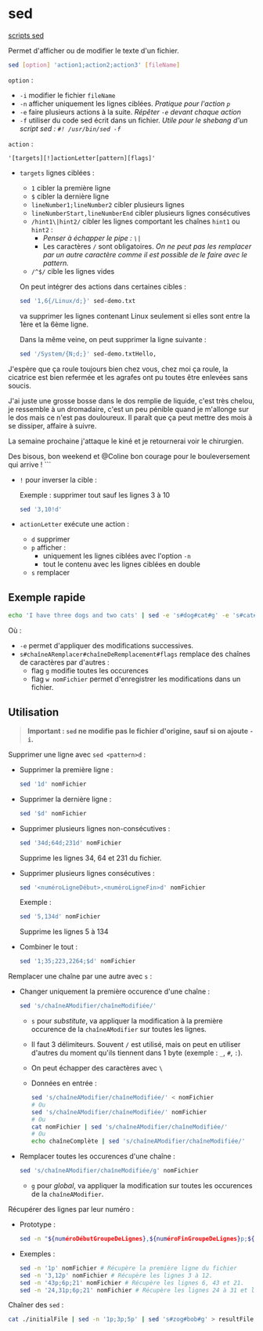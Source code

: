 # sed

[scripts sed](http://sed.sourceforge.net/#scripts)

Permet d'afficher ou de modifier le texte d'un fichier.

```bash
sed [option] 'action1;action2;action3' [fileName]
```

`option` :
- `-i` modifier le fichier `fileName`
- `-n` afficher uniquement les lignes ciblées. *Pratique pour l'action `p`*
- `-e` faire plusieurs actions à la suite. *Répêter `-e` devant chaque action*
- `-f` utiliser du code sed écrit dans un fichier. *Utile pour le shebang d'un script sed : `#! /usr/bin/sed -f`*

`action` :

`'[targets][!]actionLetter[pattern][flags]'`

- `targets` lignes ciblées :
    - `1` cibler la première ligne
    - `$` cibler la dernière ligne
    - `lineNumber1;lineNumber2` cibler plusieurs lignes
    - `lineNumberStart,lineNumberEnd` cibler plusieurs lignes consécutives
    - `/hint1\|hint2/` cibler les lignes comportant les chaînes `hint1` ou `hint2` :
        - *Penser à échapper le pipe : `\|`*
        - Les caractères `/` sont obligatoires. *On ne peut pas les remplacer par un autre caractère comme il est possible de le faire avec le pattern.*
    - `/^$/` cible les lignes vides

    On peut intégrer des actions dans certaines cibles :

    ```bash
    sed '1,6{/Linux/d;}' sed-demo.txt
    ```

    va supprimer les lignes contenant Linux seulement si elles sont entre la 1ère et la 6ème ligne.

    Dans la même veine, on peut supprimer la ligne suivante :

    ```bash
    sed '/System/{N;d;}' sed-demo.txtHello,

J'espère que ça roule toujours bien chez vous, chez moi ça roule, la cicatrice est bien refermée et les agrafes ont pu toutes être enlevées sans soucis.

J'ai juste une grosse bosse dans le dos remplie de liquide, c'est très chelou, je ressemble à un dromadaire, c'est un peu pénible quand je m'allonge sur le dos mais ce n'est pas douloureux. Il paraît que ça peut mettre des mois à se dissiper, affaire à suivre.

La semaine prochaine j'attaque le kiné et je retournerai voir le chirurgien.

Des bisous, bon weekend et @Coline bon courage pour le bouleversement qui arrive !
    ```

- `!` pour inverser la cible :
    
    Exemple : supprimer tout sauf les lignes 3 à 10

    ```bash
    sed '3,10!d'
    ```

- `actionLetter` exécute une action :
    - `d` supprimer
    - `p` afficher :
        - uniquement les lignes ciblées avec l'option `-n`
        - tout le contenu avec les lignes ciblées en double
    - `s` remplacer

## Exemple rapide

```bash
echo 'I have three dogs and two cats' | sed -e 's#dog#cat#g' -e 's#cat#elephant#gw nomFichier'
```

Où :
- `-e` permet d'appliquer des modifications successives.
- `s#chaîneARemplacer#chaîneDeRemplacement#flags` remplace des chaînes de caractères par d'autres :
    - flag `g` modifie toutes les occurences
    - flag `w nomFichier` permet d'enregistrer les modifications dans un fichier.

## Utilisation

> **Important : `sed` ne modifie pas le fichier d'origine, sauf si on ajoute `-i`.**

Supprimer une ligne avec `sed <pattern>d` :

- Supprimer la première ligne :
    
    ```bash
    sed '1d' nomFichier
    ```

- Supprimer la dernière ligne :

    ```bash
    sed '$d' nomFichier
    ```

- Supprimer plusieurs lignes non-consécutives :
    
    ```bash
    sed '34d;64d;231d' nomFichier
    ```

    Supprime les lignes 34, 64 et 231 du fichier.

- Supprimer plusieurs lignes consécutives :

    ```bash
    sed '<numéroLigneDébut>,<numéroLigneFin>d' nomFichier
    ```

    Exemple :

    ```bash
    sed '5,134d' nomFichier
    ```

    Supprime les lignes 5 à 134

- Combiner le tout :

    ```bash
    sed '1;35;223,2264;$d' nomFichier
    ```


Remplacer une chaîne par une autre avec `s` :
    
- Changer uniquement la première occurence d'une chaîne :

    ```bash
    sed 's/chaîneAModifier/chaîneModifiée/'
    ```
    
    - `s` pour *substitute*, va appliquer la modification à la première occurence de la `chaîneAModifier` sur toutes les lignes.
    - Il faut 3 délimiteurs. Souvent `/` est utilisé, mais on peut en utiliser d'autres du moment qu'ils tiennent dans 1 byte (exemple : `_`, `#`, `:`).
    - On peut échapper des caractères avec `\`
    - Données en entrée :

        ```bash
        sed 's/chaîneAModifier/chaîneModifiée/' < nomFichier
        # Ou
        sed 's/chaîneAModifier/chaîneModifiée/' nomFichier
        # Ou
        cat nomFichier | sed 's/chaîneAModifier/chaîneModifiée/'
        # Ou
        echo chaîneComplète | sed 's/chaîneAModifier/chaîneModifiée/'
        ```
    
- Remplacer toutes les occurences d'une chaîne :

    ```bash
    sed 's/chaîneAModifier/chaîneModifiée/g' nomFichier
    ```

    - `g` pour *global*, va appliquer la modification sur toutes les occurences de la `chaîneAModifier`.

Récupérer des lignes par leur numéro :

- Prototype :
    ```bash
    sed -n "${numéroDébutGroupeDeLignes},${numéroFinGroupeDeLignes}p;${numéroLigne1}p;${numéroLigne2}p" nomFichier
    ```
    
- Exemples :
    ```bash
    sed -n '1p' nomFichier # Récupère la première ligne du fichier
    sed -n '3,12p' nomFichier # Récupère les lignes 3 à 12.
    sed -n '43p;6p;21' nomFichier # Récupère les lignes 6, 43 et 21.
    sed -n '24,31p;6p;21' nomFichier # Récupère les lignes 24 à 31 et les lignes 6 et 21.
    ```

Chaîner des `sed` :

```bash
cat ./initialFile | sed -n '1p;3p;5p' | sed 's#zog#bob#g' > resultFile
```